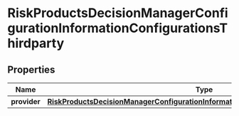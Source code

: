 
# RiskProductsDecisionManagerConfigurationInformationConfigurationsThirdparty

## Properties
Name | Type | Description | Notes
------------ | ------------- | ------------- | -------------
**provider** | [**RiskProductsDecisionManagerConfigurationInformationConfigurationsThirdpartyProvider**](RiskProductsDecisionManagerConfigurationInformationConfigurationsThirdpartyProvider.md) |  |  [optional]



